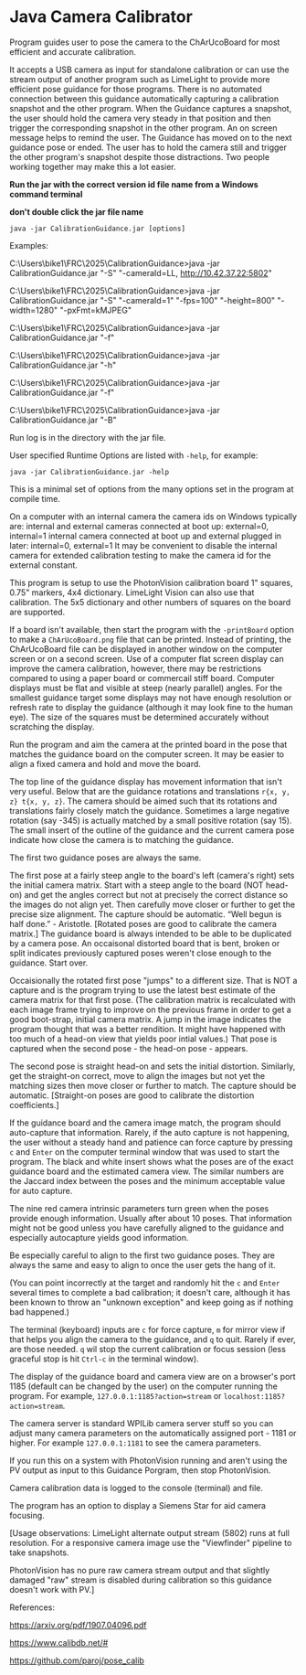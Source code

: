 # Java Camera Calibrator
Program guides user to pose the camera to the ChArUcoBoard for most efficient and accurate calibration.

It accepts a USB camera as input for standalone calibration or can use the stream output of another program such as LimeLight to provide 
more efficient pose guidance for those programs. There is no automated connection between this guidance automatically capturing a calibration 
snapshot and the other program. When the Guidance captures a snapshot, the user should hold the camera very steady in that position and then trigger the 
corresponding snapshot in the other program. An on screen message helps to remind the user. The Guidance has moved on to the next guidance pose or ended. 
The user has to hold the camera still and trigger the other program's snapshot despite those distractions. Two people working together may make this a 
lot easier.

**Run the jar with the correct version id file name from a Windows command terminal**

**don't double click the jar file name**

`java -jar CalibrationGuidance.jar [options]`

Examples:

C:\Users\bike1\FRC\2025\CalibrationGuidance>java -jar CalibrationGuidance.jar "-S" "-cameraId=LL, http://10.42.37.22:5802"

C:\Users\bike1\FRC\2025\CalibrationGuidance>java -jar CalibrationGuidance.jar "-S" "-cameraId=1" "-fps=100" "-height=800" "-width=1280" "-pxFmt=kMJPEG"

C:\Users\bike1\FRC\2025\CalibrationGuidance>java -jar CalibrationGuidance.jar "-f"

C:\Users\bike1\FRC\2025\CalibrationGuidance>java -jar CalibrationGuidance.jar "-h"

C:\Users\bike1\FRC\2025\CalibrationGuidance>java -jar CalibrationGuidance.jar "-f"

C:\Users\bike1\FRC\2025\CalibrationGuidance>java -jar CalibrationGuidance.jar "-B"

Run log is in the directory with the jar file.

User specified Runtime Options are listed with `-help`, for example:

`java -jar CalibrationGuidance.jar -help`

This is a minimal set of options from the many options set in the program at compile time.

On a computer with an internal camera the camera ids on Windows typically are:
internal and external cameras connected at boot up: external=0, internal=1
internal camera connected at boot up and external plugged in later: internal=0, external=1
It may be convenient to disable the internal camera for extended calibration testing to make the camera id for the external constant.

This program is setup to use the PhotonVision calibration board 1" squares, 0.75" markers, 4x4 dictionary. LimeLight Vision can also use that calibration. The 5x5 dictionary and other numbers of squares on the board are supported.

If a board isn't available, then start the program with the `-printBoard` option to make a `ChArUcoBoard.png` file that can be printed. Instead of printing, 
the ChArUcoBoard file can be displayed in another window on the computer screen or on a second screen. Use of a computer flat screen display can improve the 
camera calibration, however, there may be restrictions compared to using a paper board or commercail stiff board. Computer displays must be flat and visible 
at steep (nearly parallel) angles. For the smallest guidance target some displays may not have enough resolution or refresh rate to display the guidance 
(although it may look fine to the human eye). The size of the squares must be determined accurately without scratching the display.

Run the program and aim the camera at the printed board in the pose that matches the guidance board on the computer screen. It may be easier to align a fixed 
camera and hold and move the board.

The top line of the guidance display has movement information that isn't very useful. Below that are the guidance rotations and translations 
`r{x, y, z} t{x, y, z}`. The camera should be aimed such that its rotations and translations fairly closely match the guidance. Sometimes a large negative 
rotation (say -345) is actually matched by a small positive rotation (say 15). The small insert of the outline of the guidance and the current camera pose 
indicate how close the camera is to matching the guidance.

The first two guidance poses are always the same.

The first pose at a fairly steep angle to the board's left (camera's right) sets the initial camera matrix. Start with a steep angle to the board (NOT head-on) 
and get the angles correct but not at precisely the correct distance so the images do not align yet. Then carefully move closer or further to get the precise 
size alignment. The capture should be automatic. “Well begun is half done.” - Aristotle. [Rotated poses are good to calibrate the camera matrix.] The guidance 
board is always intended to be able to be duplicated by a camera pose. An occaisonal distorted board that is bent, broken or split indicates previously captured 
poses weren't close enough to the guidance. Start over.

Occaisionally the rotated first pose "jumps" to a different size. That is NOT a capture and is the program trying to use the latest best estimate of the camera 
matrix for that first pose. (The calibration matrix is recalculated with each image frame trying to improve on the previous frame in order to get a good 
boot-strap, initial camera matrix. A jump in the image indicates the program thought that was a better rendition. It might have happened with too much of a head-on 
view that yields poor intial values.) That pose is captured when the second pose - the head-on pose - appears.

The second pose is straight head-on and sets the initial distortion. Similarly, get the straight-on correct, move to align the images but not yet the matching 
sizes then move closer or further to match. The capture should be automatic. [Straight-on poses are good to calibrate the distortion coefficients.]

If the guidance board and the camera image match, the program should auto-capture that information. Rarely, if the auto capture is not happening, the user without 
a steady hand and patience can force capture by pressing `c` and `Enter` on the computer terminal window that was used to start the program. The black and white 
insert shows what the poses are of the exact guidance board and the estimated camera view. The similar numbers are the Jaccard index between the poses and the 
minimum acceptable value for auto capture.

The nine red camera intrinsic parameters turn green when the poses provide enough information. Usually after about 10 poses. That information might not be good 
unless you have carefully aligned to the guidance and especially autocapture yields good information.

Be especially careful to align to the first two guidance poses. They are always the same and easy to align to once the user gets the hang of it.

(You can point incorrectly at the target and randomly hit the `c` and `Enter` several times to complete a bad calibration; it doesn't care, although it has been known to throw an "unknown exception" and keep going as if nothing bad happened.)

The terminal (keyboard) inputs are `c` for force capture, `m` for mirror view if that helps you align the camera to the guidance, and `q` to quit. Rarely if ever, 
are those needed. `q` wil stop the current calibration or focus session (less graceful stop is hit `Ctrl-c` in the terminal window).

The display of the guidance board and camera view are on a browser's port 1185 (default can be changed by the user) on the computer running the program. For example, `127.0.0.1:1185?action=stream` or `localhost:1185?action=stream`.

The camera server is standard WPILib camera server stuff so you can adjust many camera parameters on the automatically assigned port - 1181 or higher. For example 
`127.0.0.1:1181` to see the camera parameters.

If you run this on a system with PhotonVision running and aren't using the PV output as input to this Guidance Porgram, then stop PhotonVision.

Camera calibration data is logged to the console (terminal) and file.

The program has an option to display a Siemens Star for aid camera focusing.

[Usage observations:
LimeLight alternate output stream (5802) runs at full resolution. For a responsive camera image use the "Viewfinder" pipeline to take snapshots.

PhotonVision has no pure raw camera stream output and that slightly damaged "raw" stream is disabled during calibration so this guidance doesn't work with PV.]

References:

https://arxiv.org/pdf/1907.04096.pdf

https://www.calibdb.net/#

https://github.com/paroj/pose_calib
